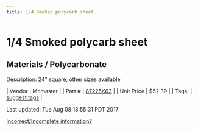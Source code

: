 ```yaml
---
title: 1/4 Smoked polycarb sheet
---
```


# 1/4 Smoked polycarb sheet
## Materials / Polycarbonate
Description: 	24" square, other sizes available 

| Vendor | Mcmaster | 
| Part # | [87225K63](https://www.mcmaster.com/#87225K63) | 
| Unit Price | $52.39 | 
| Tags: | [suggest tags](https://docs.google.com/forms/d/e/1FAIpQLSeWyY8v3RgOty-MyWmh9U0iivNYN_molChYyS-0U-o-kOAv_g/viewform) | 

Last updated: Tue Aug 08 18:55:31 PDT 2017

 [Incorrect/Incomplete information?](https://docs.google.com/forms/d/e/1FAIpQLSeWyY8v3RgOty-MyWmh9U0iivNYN_molChYyS-0U-o-kOAv_g/viewform)
